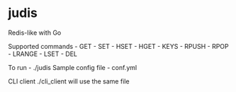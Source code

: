 # judis
Redis-like with Go

Supported commands
    - GET
	- SET
	- HSET
	- HGET
	- KEYS
	- RPUSH
	- RPOP
	- LRANGE
	- LSET
	- DEL

To run - ./judis 
Sample config file - conf.yml

CLI client ./cli_client will use the same file

